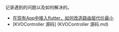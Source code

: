 
记录遇到的问题以及如何解决的。


* [在现有App中接入flutter，如何改造路由层代价最小](在现有App中接入flutter，如何改造路由层代价最小.md)
*  [KVOController 源码] (KVOController 源码.md)
